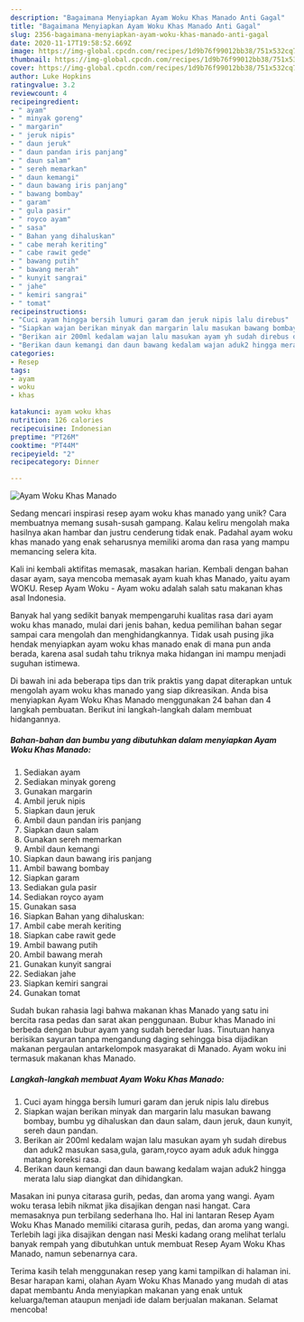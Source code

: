 ```yaml
---
description: "Bagaimana Menyiapkan Ayam Woku Khas Manado Anti Gagal"
title: "Bagaimana Menyiapkan Ayam Woku Khas Manado Anti Gagal"
slug: 2356-bagaimana-menyiapkan-ayam-woku-khas-manado-anti-gagal
date: 2020-11-17T19:58:52.669Z
image: https://img-global.cpcdn.com/recipes/1d9b76f99012bb38/751x532cq70/ayam-woku-khas-manado-foto-resep-utama.jpg
thumbnail: https://img-global.cpcdn.com/recipes/1d9b76f99012bb38/751x532cq70/ayam-woku-khas-manado-foto-resep-utama.jpg
cover: https://img-global.cpcdn.com/recipes/1d9b76f99012bb38/751x532cq70/ayam-woku-khas-manado-foto-resep-utama.jpg
author: Luke Hopkins
ratingvalue: 3.2
reviewcount: 4
recipeingredient:
- " ayam"
- " minyak goreng"
- " margarin"
- " jeruk nipis"
- " daun jeruk"
- " daun pandan iris panjang"
- " daun salam"
- " sereh memarkan"
- " daun kemangi"
- " daun bawang iris panjang"
- " bawang bombay"
- " garam"
- " gula pasir"
- " royco ayam"
- " sasa"
- " Bahan yang dihaluskan"
- " cabe merah keriting"
- " cabe rawit gede"
- " bawang putih"
- " bawang merah"
- " kunyit sangrai"
- " jahe"
- " kemiri sangrai"
- " tomat"
recipeinstructions:
- "Cuci ayam hingga bersih lumuri garam dan jeruk nipis lalu direbus"
- "Siapkan wajan berikan minyak dan margarin lalu masukan bawang bombay, bumbu yg dihaluskan dan daun salam, daun jeruk, daun kunyit, sereh daun pandan."
- "Berikan air 200ml kedalam wajan lalu masukan ayam yh sudah direbus dan aduk2 masukan sasa,gula, garam,royco ayam aduk aduk hingga matang koreksi rasa."
- "Berikan daun kemangi dan daun bawang kedalam wajan aduk2 hingga merata lalu siap diangkat dan dihidangkan."
categories:
- Resep
tags:
- ayam
- woku
- khas

katakunci: ayam woku khas 
nutrition: 126 calories
recipecuisine: Indonesian
preptime: "PT26M"
cooktime: "PT44M"
recipeyield: "2"
recipecategory: Dinner

---
```



![Ayam Woku Khas Manado](https://img-global.cpcdn.com/recipes/1d9b76f99012bb38/751x532cq70/ayam-woku-khas-manado-foto-resep-utama.jpg)

Sedang mencari inspirasi resep ayam woku khas manado yang unik? Cara membuatnya memang susah-susah gampang. Kalau keliru mengolah maka hasilnya akan hambar dan justru cenderung tidak enak. Padahal ayam woku khas manado yang enak seharusnya memiliki aroma dan rasa yang mampu memancing selera kita.

Kali ini kembali aktifitas memasak, masakan harian. Kembali dengan bahan dasar ayam, saya mencoba memasak ayam kuah khas Manado, yaitu ayam WOKU. Resep Ayam Woku - Ayam woku adalah salah satu makanan khas asal Indonesia.

Banyak hal yang sedikit banyak mempengaruhi kualitas rasa dari ayam woku khas manado, mulai dari jenis bahan, kedua pemilihan bahan segar sampai cara mengolah dan menghidangkannya. Tidak usah pusing jika hendak menyiapkan ayam woku khas manado enak di mana pun anda berada, karena asal sudah tahu triknya maka hidangan ini mampu menjadi suguhan istimewa.


Di bawah ini ada beberapa tips dan trik praktis yang dapat diterapkan untuk mengolah ayam woku khas manado yang siap dikreasikan. Anda bisa menyiapkan Ayam Woku Khas Manado menggunakan 24 bahan dan 4 langkah pembuatan. Berikut ini langkah-langkah dalam membuat hidangannya.

<!--inarticleads1-->

##### Bahan-bahan dan bumbu yang dibutuhkan dalam menyiapkan Ayam Woku Khas Manado:

1. Sediakan  ayam
1. Sediakan  minyak goreng
1. Gunakan  margarin
1. Ambil  jeruk nipis
1. Siapkan  daun jeruk
1. Ambil  daun pandan iris panjang
1. Siapkan  daun salam
1. Gunakan  sereh memarkan
1. Ambil  daun kemangi
1. Siapkan  daun bawang iris panjang
1. Ambil  bawang bombay
1. Siapkan  garam
1. Sediakan  gula pasir
1. Sediakan  royco ayam
1. Gunakan  sasa
1. Siapkan  Bahan yang dihaluskan:
1. Ambil  cabe merah keriting
1. Siapkan  cabe rawit gede
1. Ambil  bawang putih
1. Ambil  bawang merah
1. Gunakan  kunyit sangrai
1. Sediakan  jahe
1. Siapkan  kemiri sangrai
1. Gunakan  tomat


Sudah bukan rahasia lagi bahwa makanan khas Manado yang satu ini bercita rasa pedas dan sarat akan penggunaan. Bubur khas Manado ini berbeda dengan bubur ayam yang sudah beredar luas. Tinutuan hanya berisikan sayuran tanpa mengandung daging sehingga bisa dijadikan makanan pergaulan antarkelompok masyarakat di Manado. Ayam woku ini termasuk makanan khas Manado. 

<!--inarticleads2-->

##### Langkah-langkah membuat Ayam Woku Khas Manado:

1. Cuci ayam hingga bersih lumuri garam dan jeruk nipis lalu direbus
1. Siapkan wajan berikan minyak dan margarin lalu masukan bawang bombay, bumbu yg dihaluskan dan daun salam, daun jeruk, daun kunyit, sereh daun pandan.
1. Berikan air 200ml kedalam wajan lalu masukan ayam yh sudah direbus dan aduk2 masukan sasa,gula, garam,royco ayam aduk aduk hingga matang koreksi rasa.
1. Berikan daun kemangi dan daun bawang kedalam wajan aduk2 hingga merata lalu siap diangkat dan dihidangkan.


Masakan ini punya citarasa gurih, pedas, dan aroma yang wangi. Ayam woku terasa lebih nikmat jika disajikan dengan nasi hangat. Cara memasaknya pun terbilang sederhana lho. Hal ini lantaran Resep Ayam Woku Khas Manado memiliki citarasa gurih, pedas, dan aroma yang wangi. Terlebih lagi jika disajikan dengan nasi Meski kadang orang melihat terlalu banyak rempah yang dibutuhkan untuk membuat Resep Ayam Woku Khas Manado, namun sebenarnya cara. 

Terima kasih telah menggunakan resep yang kami tampilkan di halaman ini. Besar harapan kami, olahan Ayam Woku Khas Manado yang mudah di atas dapat membantu Anda menyiapkan makanan yang enak untuk keluarga/teman ataupun menjadi ide dalam berjualan makanan. Selamat mencoba!
